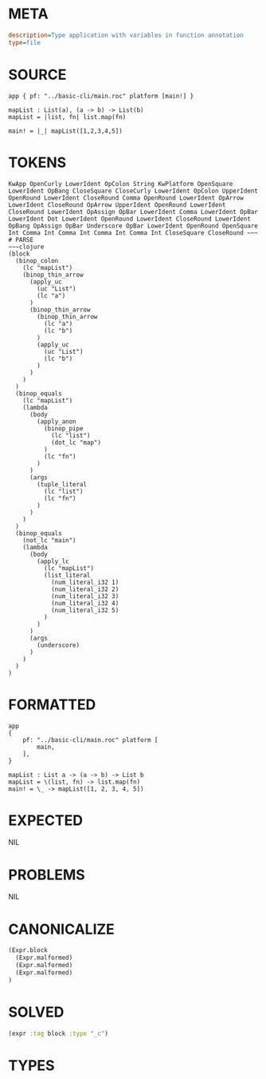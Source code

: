# META
~~~ini
description=Type application with variables in function annotation
type=file
~~~
# SOURCE
~~~roc
app { pf: "../basic-cli/main.roc" platform [main!] }

mapList : List(a), (a -> b) -> List(b)
mapList = |list, fn| list.map(fn)

main! = |_| mapList([1,2,3,4,5])
~~~
# TOKENS
~~~text
KwApp OpenCurly LowerIdent OpColon String KwPlatform OpenSquare LowerIdent OpBang CloseSquare CloseCurly LowerIdent OpColon UpperIdent OpenRound LowerIdent CloseRound Comma OpenRound LowerIdent OpArrow LowerIdent CloseRound OpArrow UpperIdent OpenRound LowerIdent CloseRound LowerIdent OpAssign OpBar LowerIdent Comma LowerIdent OpBar LowerIdent Dot LowerIdent OpenRound LowerIdent CloseRound LowerIdent OpBang OpAssign OpBar Underscore OpBar LowerIdent OpenRound OpenSquare Int Comma Int Comma Int Comma Int Comma Int CloseSquare CloseRound ~~~
# PARSE
~~~clojure
(block
  (binop_colon
    (lc "mapList")
    (binop_thin_arrow
      (apply_uc
        (uc "List")
        (lc "a")
      )
      (binop_thin_arrow
        (binop_thin_arrow
          (lc "a")
          (lc "b")
        )
        (apply_uc
          (uc "List")
          (lc "b")
        )
      )
    )
  )
  (binop_equals
    (lc "mapList")
    (lambda
      (body
        (apply_anon
          (binop_pipe
            (lc "list")
            (dot_lc "map")
          )
          (lc "fn")
        )
      )
      (args
        (tuple_literal
          (lc "list")
          (lc "fn")
        )
      )
    )
  )
  (binop_equals
    (not_lc "main")
    (lambda
      (body
        (apply_lc
          (lc "mapList")
          (list_literal
            (num_literal_i32 1)
            (num_literal_i32 2)
            (num_literal_i32 3)
            (num_literal_i32 4)
            (num_literal_i32 5)
          )
        )
      )
      (args
        (underscore)
      )
    )
  )
)
~~~
# FORMATTED
~~~roc
app
{
	pf: "../basic-cli/main.roc" platform [
		main,
	],
}

mapList : List a -> (a -> b) -> List b
mapList = \(list, fn) -> list.map(fn)
main! = \_ -> mapList([1, 2, 3, 4, 5])
~~~
# EXPECTED
NIL
# PROBLEMS
NIL
# CANONICALIZE
~~~clojure
(Expr.block
  (Expr.malformed)
  (Expr.malformed)
  (Expr.malformed)
)
~~~
# SOLVED
~~~clojure
(expr :tag block :type "_c")
~~~
# TYPES
~~~roc
~~~
